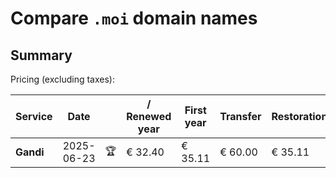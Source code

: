 # Compare `.moi` domain names

## Summary

Pricing (excluding taxes):

| Service | Date |  | / Renewed year | First year | Transfer | Restoration |
|--|--|--|--|--|--|--|
| **Gandi** | 2025-06-23 | 🏆 | € 32.40 | € 35.11 | € 60.00 | € 35.11 |
